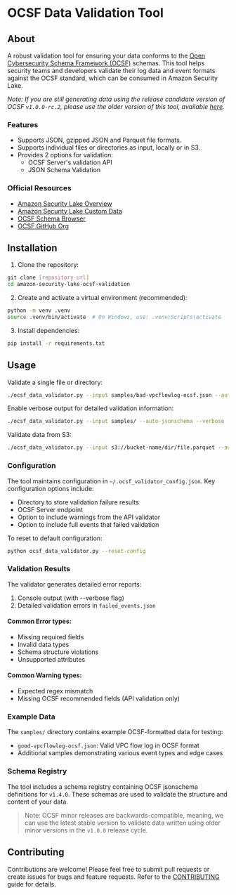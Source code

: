 # OCSF Data Validation Tool

## About

A robust validation tool for ensuring your data conforms to the [Open Cybersecurity Schema Framework (OCSF)](https://schema.ocsf.io/) schemas. This tool helps security teams and developers validate their log data and event formats against the OCSF standard, which can be consumed in Amazon Security Lake.

_Note: If you are still generating data using the release candidate version of OCSF `v1.0.0-rc.2`, please use the older version of this tool, available [here]()._ 

### Features

- Supports JSON, gzipped JSON and Parquet file formats.
- Supports individual files or directories as input, locally or in S3.
- Provides 2 options for validation:
  - OCSF Server's validation API
  - JSON Schema Validation

### Official Resources
- [Amazon Security Lake Overview](https://aws.amazon.com/security-lake/)
- [Amazon Security Lake Custom Data](https://docs.aws.amazon.com/security-lake/latest/userguide/custom-sources.html)
- [OCSF Schema Browser](https://schema.ocsf.io/)
- [OCSF GitHub Org](https://github.com/ocsf)

## Installation

1. Clone the repository:

```bash
git clone [repository-url]
cd amazon-security-lake-ocsf-validation
```

2. Create and activate a virtual environment (recommended):

```bash
python -m venv .venv
source .venv/bin/activate  # On Windows, use: .venv\Scripts\activate
```

3. Install dependencies:

```bash
pip install -r requirements.txt
```

## Usage

Validate a single file or directory:

```bash
./ocsf_data_validator.py --input samples/bad-vpcflowlog-ocsf.json --auto-jsonschema --verbose
```

Enable verbose output for detailed validation information:

```bash
./ocsf_data_validator.py --input samples/ --auto-jsonschema --verbose
```

Validate data from S3:

```bash
./ocsf_data_validator.py --input s3://bucket-name/dir/file.parquet --auto-jsonschema
```

### Configuration

The tool maintains configuration in `~/.ocsf_validator_config.json`. Key configuration options include:

- Directory to store validation failure results
- OCSF Server endpoint
- Option to include warnings from the API validator
- Option to include full events that failed validation

To reset to default configuration:

```bash
python ocsf_data_validator.py --reset-config
```

### Validation Results

The validator generates detailed error reports:

1. Console output (with --verbose flag)
2. Detailed validation errors in `failed_events.json`

#### Common Error types:

- Missing required fields
- Invalid data types
- Schema structure violations
- Unsupported attributes

#### Common Warning types:

- Expected regex mismatch
- Missing OCSF recommended fields (API validation only)

### Example Data

The `samples/` directory contains example OCSF-formatted data for testing:

- `good-vpcflowlog-ocsf.json`: Valid VPC flow log in OCSF format
- Additional samples demonstrating various event types and edge cases

### Schema Registry

The tool includes a schema registry containing OCSF jsonschema definitions for `v1.4.0`. These schemas are used to validate the structure and content of your data.

> Note: OCSF minor releases are backwards-compatible, meaning, we can use the latest stable version to validate data written using older minor versions in the `v1.0.0` release cycle.

## Contributing

Contributions are welcome! Please feel free to submit pull requests or create issues for bugs and feature requests. Refer to the [CONTRIBUTING](https://github.com/aws-samples/amazon-security-lake/blob/main/CONTRIBUTING.md) guide for details.
